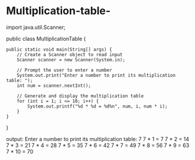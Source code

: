 # Multiplication-table-
import java.util.Scanner;

public class MultiplicationTable {

    public static void main(String[] args) {
        // Create a Scanner object to read input
        Scanner scanner = new Scanner(System.in);

        // Prompt the user to enter a number
        System.out.print("Enter a number to print its multiplication table: ");
        int num = scanner.nextInt();

        // Generate and display the multiplication table
        for (int i = 1; i <= 10; i++) {
            System.out.printf("%d * %d = %d%n", num, i, num * i);
        }
    }
}

output:
Enter a number to print its multiplication table: 7
7 * 1 = 7
7 * 2 = 14
7 * 3 = 21
7 * 4 = 28
7 * 5 = 35
7 * 6 = 42
7 * 7 = 49
7 * 8 = 56
7 * 9 = 63
7 * 10 = 70
